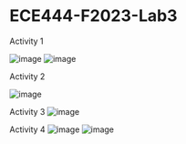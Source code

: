 # ECE444-F2023-Lab3


Activity 1

![image](https://github.com/eemans21/ECE444-F2023-Lab1/assets/74782082/dcac339c-1756-4a6e-b1cb-3a0250b6ba45)
![image](https://github.com/eemans21/ECE444-F2023-Lab1/assets/74782082/9908204a-2f29-47bc-a3a9-1f4607c26ac1)


Activity 2

![image](https://github.com/eemans21/ECE444-F2023-Lab1/assets/74782082/685aff7a-84f8-4f35-a81e-b56ee00f86f7)


Activity 3
![image](https://github.com/eemans21/ECE444-F2023-Lab1/assets/74782082/ee25a381-5468-4d21-9814-78463d206a15)


Activity 4
![image](https://github.com/eemans21/ECE444-F2023-Lab1/assets/74782082/858c76f7-d5bb-4dfd-b8b8-3c077182accf)
![image](https://github.com/eemans21/ECE444-F2023-Lab1/assets/74782082/1126ee9b-2c97-4fed-a5eb-f1a65bac3f19)
